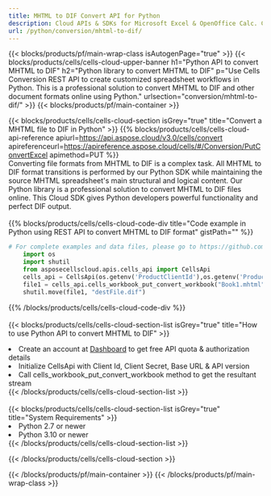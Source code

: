 ```yaml
---
title: MHTML to DIF Convert API for Python 
description: Cloud APIs & SDKs for Microsoft Excel & OpenOffice Calc. Convert spreadsheet to other format file. 
url: /python/conversion/mhtml-to-dif/
---
```



{{< blocks/products/pf/main-wrap-class isAutogenPage="true" >}}
{{< blocks/products/cells/cells-cloud-upper-banner h1="Python API to convert MHTML to DIF" h2="Python library to convert MHTML to DIF" p="Use Cells Conversion REST API to create customized spreadsheet workflows in Python. This is a professional solution to convert MHTML to DIF and other document formats online using Python." urlsection="conversion/mhtml-to-dif/" >}}
{{< blocks/products/pf/main-container >}}

{{< blocks/products/cells/cells-cloud-section isGrey="true"  title="Convert a MHTML file to DIF in Python" >}}
{{% blocks/products/cells/cells-cloud-api-reference  apiurl=https://api.aspose.cloud/v3.0/cells/convert  apireferenceurl=https://apireference.aspose.cloud/cells/#/Conversion/PutConvertExcel  apimethod=PUT %}}
<br/>
Converting file formats from MHTML to DIF is a complex task. All MHTML to DIF format transitions is performed by our Python SDK while maintaining the source MHTML spreadsheet's main structural and logical content. Our Python library is a professional solution to convert MHTML to DIF files online. This Cloud SDK gives Python developers powerful functionality and perfect DIF output.
<br/>
<br/>
{{% blocks/products/cells/cells-cloud-code-div title="Code example in Python using REST API to convert MHTML to DIF format" gistPath="" %}}
 
```python
# For complete examples and data files, please go to https://github.com/aspose-cells-cloud/aspose-cells-cloud-python/
    import os
    import shutil
    from asposecellscloud.apis.cells_api import CellsApi
    cells_api = CellsApi(os.getenv('ProductClientId'),os.getenv('ProductClientSecret'))
    file1 = cells_api.cells_workbook_put_convert_workbook("Book1.mhtml",format="dif")
    shutil.move(file1, "destFile.dif")     
```
 
{{% /blocks/products/cells/cells-cloud-code-div  %}}
<br/>
<br/>
{{< blocks/products/cells/cells-cloud-section-list isGrey="true"  title="How to use Python API to convert  MHTML to DIF" >}}
<li>Create an account at <a href="https://dashboard.aspose.cloud/">Dashboard</a> to get free API quota & authorization details</li>
<li>Initialize CellsApi with Client Id, Client Secret, Base URL & API version</li>
<li>Call cells_workbook_put_convert_workbook method to get the resultant stream</li>
{{< /blocks/products/cells/cells-cloud-section-list >}}
<br/>
<br/>
{{< blocks/products/cells/cells-cloud-section-list isGrey="true"  title="System Requirements" >}}
<li>Python 2.7 or newer</li>
<li>Python 3.10 or newer</li>
{{< /blocks/products/cells/cells-cloud-section-list >}}

{{< /blocks/products/cells/cells-cloud-section >}}

{{< /blocks/products/pf/main-container >}}
{{< /blocks/products/pf/main-wrap-class >}}
